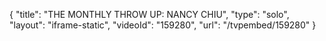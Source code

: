 {
    "title": "THE MONTHLY THROW UP: NANCY CHIU",
    "type": "solo",
    "layout": "iframe-static",
    "videoId": "159280",
    "url": "\/tvpembed\/159280"
}